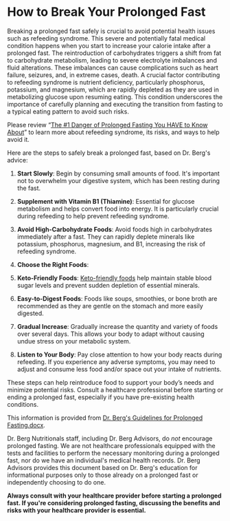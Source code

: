 # How to Break Your Prolonged Fast

Breaking a prolonged fast safely is crucial to avoid potential health issues such as refeeding syndrome.  This severe and potentially fatal medical condition happens when you start to increase your calorie intake after a prolonged fast. The reintroduction of carbohydrates triggers a shift from fat to carbohydrate metabolism, leading to severe electrolyte imbalances and fluid alterations. These imbalances can cause complications such as heart failure, seizures, and, in extreme cases, death. A crucial factor contributing to refeeding syndrome is nutrient deficiency, particularly phosphorus, potassium, and magnesium, which are rapidly depleted as they are used in metabolizing glucose upon resuming eating. This condition underscores the importance of carefully planning and executing the transition from fasting to a typical eating pattern to avoid such risks. 

Please review “[The #1 Danger of Prolonged Fasting You HAVE to Know About](https://youtu.be/ldi9vElgemE?si=Vvq1e-m8sgxxv15J)” to learn more about refeeding syndrome, its risks, and ways to help avoid it. 

Here are the steps to safely break a prolonged fast, based on Dr. Berg's advice: 

1. **Start Slowly**: Begin by consuming small amounts of food. It's important not to overwhelm your digestive system, which has been resting during the fast. 

2. **Supplement with Vitamin B1 (Thiamine)**: Essential for glucose metabolism and helps convert food into energy. It is particularly crucial during refeeding to help prevent refeeding syndrome. 

3. **Avoid High-Carbohydrate Foods**: Avoid foods high in carbohydrates immediately after a fast. They can rapidly deplete minerals like potassium, phosphorus, magnesium, and B1, increasing the risk of refeeding syndrome. 

4. **Choose the Right Foods**: 

1. **Keto-Friendly Foods**: [Keto-friendly foods](https://www.drberg.com/ketosis-approved-foods) help maintain stable blood sugar levels and prevent sudden depletion of essential minerals. 

2. **Easy-to-Digest Foods**: Foods like soups, smoothies, or bone broth are recommended as they are gentle on the stomach and more easily digested. 

3. **Gradual Increase**: Gradually increase the quantity and variety of foods over several days. This allows your body to adapt without causing undue stress on your metabolic system. 

4. **Listen to Your Body**: Pay close attention to how your body reacts during refeeding. If you experience any adverse symptoms, you may need to adjust and consume less food and/or space out your intake of nutrients. 

These steps can help reintroduce food to support your body’s needs and minimize potential risks. Consult a healthcare professional before starting or ending a prolonged fast, especially if you have pre-existing health conditions. 

This information is provided from [Dr. Berg's Guidelines for Prolonged Fasting.docx](https://realdrberg-my.sharepoint.com/:w:/g/personal/shawnh_drberg_com/EazcZ9dNJ6VDhEOO13hV0F8BnVvc-Ge6y2mYjpN-FnojYg?e=RHdisz&clickparams=eyJBcHBOYW1lIjoiVGVhbXMtRGVza3RvcCIsIkFwcFZlcnNpb24iOiI1MC8yNDAzMzEwMTgxNyIsIkhhc0ZlZGVyYXRlZFVzZXIiOmZhbHNlfQ%3D%3D).

Dr. Berg Nutritionals staff, including Dr. Berg Advisors, do *not* encourage prolonged fasting. We are not healthcare professionals equipped with the tests and facilities to perform the necessary monitoring during a prolonged fast, nor do we have an individual's medical health records. Dr. Berg Advisors provides this document based on Dr. Berg's education for informational purposes only to those already on a prolonged fast or independently choosing to do one.

**Always consult with your healthcare provider before starting a prolonged fast.  If you're considering prolonged fasting, discussing the benefits and risks with your healthcare provider is essential.**